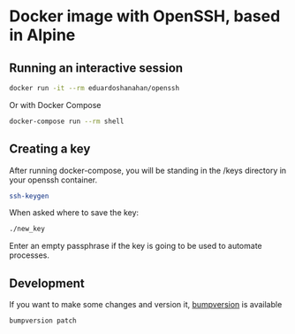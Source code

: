# Docker image with OpenSSH, based in Alpine

## Running an interactive session

```bash
docker run -it --rm eduardoshanahan/openssh
```

Or with Docker Compose

```bash
docker-compose run --rm shell
```

## Creating a key

After running docker-compose, you will be standing in the /keys directory in your openssh container.

```bash
ssh-keygen
```

When asked where to save the key:

```bash
./new_key
```

Enter an empty passphrase if the key is going to be used to automate processes.

## Development

If you want to make some changes and version it, [bumpversion](https://pypi.python.org/pypi/bumpversion) is available

```bash
bumpversion patch
```
